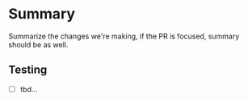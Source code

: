 # Summary

Summarize the changes we're making, if the PR is focused, summary should be as well.

## Testing

- [ ] tbd...
